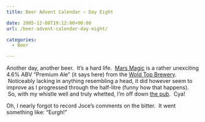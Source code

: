 ```yaml
---
title: Beer Advent Calendar – Day Eight

date: 2005-12-08T19:12:00+00:00
url: /beer-advent-calendar-day-eight/

categories:
  - Beer

---
```

 

Another day, another beer. &nbsp;It&#8217;s a hard life. &nbsp;[Mars Magic][1] is a rather unexciting 4.6% ABV &#8220;Premium Ale&#8221; (it says here) from the [Wold Top Brewery][2]. &nbsp;Noticeably lacking in anything resembling a head, it did however seem to improve as I progressed through the half-litre (funny how that happens). &nbsp;So, with my whistle well and truly whetted, I&#8217;m off down [the pub][3]. &nbsp;Cya!

Oh, I nearly forgot to record Joce&#8217;s comments on the bitter. &nbsp;It went something like: &#8220;Eurgh!&#8221;

 [1]: http://www.woldtopbrewery.co.uk/products_3.htm
 [2]: http://www.woldtopbrewery.co.uk/index.htm
 [3]: http://www.yorkpubguide.com/pubs/details.asp?PubId=4